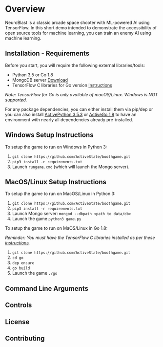 # Overview
NeuroBlast is a classic arcade space shooter with ML-powered AI using TensorFlow. In this short demo intended to demonstrate the accessibility of open source tools for machine learning, you can train an enemy AI using machine learning.

## Installation - Requirements

Before you start, you will require the following external libraries/tools:

- Python 3.5 or Go 1.8
- MongoDB server [Download](https://www.mongodb.com/download-center?jmp=nav#community)
- TensorFlow C libraries for Go version [Instructions](https://www.tensorflow.org/install/install_go)

*Note: TensorFlow for Go is only available of macOS/Linux. Windows is NOT supported.*

For any package dependencies, you can either install them via pip/dep or you can also install [ActivePython 3.5.3](https://www.activestate.com/activepython/downloads) or [ActiveGo 1.8](https://www.activestate.com/activego/downloads) to have an environment with nearly all dependencies already pre-installed.

## Windows Setup Instructions

To setup the game to run on Windows in Python 3:

1. `git clone https://github.com/ActiveState/boothgame.git`
2. `pip3 install -r requirements.txt`
3. Launch `rungame.cmd` (which will launch the Mongo server).

## MacOS/Linux Setup Instructions

To setup the game to run on MacOS/Linux in Python 3:

1. `git clone https://github.com/ActiveState/boothgame.git`
2. `pip3 install -r requirements.txt`
3. Launch Mongo server: `mongod --dbpath <path to data/db>`
4. Launch the game `python3 game.py`

To setup the game to run on MaOS/Linux in Go 1.8:

*Reminder: You must have the TensorFlow C libraries installed as per these [instructions](https://www.tensorflow.org/install/install_go).*

1. `git clone https://github.com/ActiveState/boothgame.git`
2. `cd go`
2. `dep ensure`
3. `go build`
4. Launch the game `./go`

## Command Line Arguments



## Controls

## License

## Contributing
